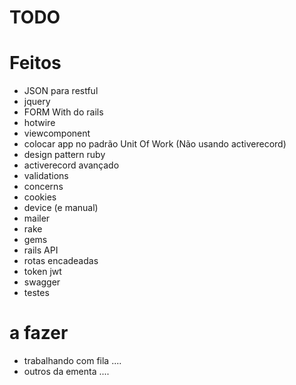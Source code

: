 # TODO

# Feitos
- JSON para restful
- jquery
- FORM With do rails
- hotwire
- viewcomponent
- colocar app no padrão Unit Of Work (Não usando activerecord)
- design pattern ruby
- activerecord avançado
- validations
- concerns
- cookies
- device (e manual)
- mailer
- rake
- gems
- rails API
- rotas encadeadas
- token jwt
- swagger
- testes

# a fazer
- trabalhando com fila .... 
- outros da ementa ....
